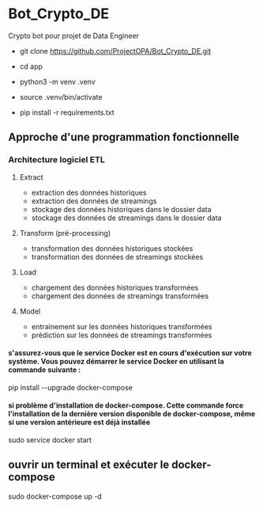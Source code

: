 # Bot_Crypto_DE
Crypto bot pour projet de Data Engineer

- git clone https://github.com/ProjectOPA/Bot_Crypto_DE.git

- cd app

- python3 -m venv .venv

- source .venv/bin/activate

- pip install -r requirements.txt

## Approche d'une programmation fonctionnelle
### Architecture logiciel ETL
1. Extract
    - extraction des données historiques
    - extraction des données de streamings
    - stockage des données historiques dans le dossier data
    - stockage des données de streamings dans le dossier data

2. Transform (pré-processing)
    - transformation des données historiques stockées
    - transformation des données de streamings stockées

3. Load
    - chargement des données historiques transformées
    - chargement des données de streamings transformées

4. Model 
    - entrainement sur les données historiques transformées
    - prédiction sur les données de streamings transformées

#### s'assurez-vous que le service Docker est en cours d'exécution sur votre système. Vous pouvez démarrer le service Docker en utilisant la commande suivante :
pip install --upgrade docker-compose

#### si problème d'installation de docker-compose.  Cette commande force l'installation de la dernière version disponible de docker-compose, même si une version antérieure est déjà installée
sudo service docker start

## ouvrir un terminal et exécuter le docker-compose
sudo docker-compose up -d

<!-- ## accès au terminal ubuntu
docker exec -it ubuntu-project-api-binance bash


## éteindre docker-compose
sudo docker-compose down

